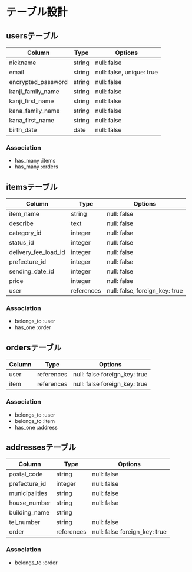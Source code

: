 # テーブル設計

## usersテーブル

| Column             | Type   | Options                   |
|--------------------|--------|---------------------------|
| nickname           | string | null: false               |
| email              | string | null: false, unique: true |
| encrypted_password | string | null: false               |
| kanji_family_name  | string | null: false               |
| kanji_first_name   | string | null: false               |
| kana_family_name   | string | null: false               |
| kana_first_name    | string | null: false               |
| birth_date         | date   | null: false               |

### Association

- has_many :items
- has_many :orders


## itemsテーブル

| Column               | Type       | Options                        |
|----------------------|------------|--------------------------------|
| item_name            | string     | null: false                    |
| describe             | text       | null: false                    |
| category_id          | integer    | null: false                    |
| status_id            | integer    | null: false                    |
| delivery_fee_load_id | integer    | null: false                    |
| prefecture_id        | integer    | null: false                    |
| sending_date_id      | integer    | null: false                    |
| price                | integer    | null: false                    |
| user                 | references | null: false, foreign_key: true |

### Association

- belongs_to :user
- has_one :order


## ordersテーブル

| Column         | Type       | Options                       |
|----------------|------------|-------------------------------|
| user           | references | null: false foreign_key: true |
| item           | references | null: false foreign_key: true |

### Association

- belongs_to :user
- belongs_to :item
- has_one :address


## addressesテーブル

| Column         | Type       | Options                       |
|----------------|------------|-------------------------------|
| postal_code    | string     | null: false                   |
| prefecture_id  | integer    | null: false                   |
| municipalities | string     | null: false                   |
| house_number   | string     | null: false                   |
| building_name  | string     |                               |
| tel_number     | string     | null: false                   |
| order          | references | null: false foreign_key: true |

### Association

- belongs_to :order